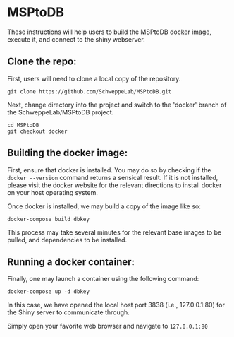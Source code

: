 # MSPtoDB
These instructions will help users to build the MSPtoDB docker image, execute it, and connect to the shiny webserver.

## Clone the repo:
First, users will need to clone a local copy of the repository.  

``` git clone https://github.com/SchweppeLab/MSPtoDB.git ```

Next, change directory into the project and switch to the 'docker' branch of the SchweppeLab/MSPtoDB project.
```
cd MSPtoDB
git checkout docker
```

## Building the docker image:
First, ensure that docker is installed.  You may do so by checking if the ```docker --version``` command returns a sensical result.
If it is not installed, please visit the docker website for the relevant directions to install docker on your host operating system.

Once docker is installed, we may build a copy of the image like so:

``` docker-compose build dbkey ```

This process may take several minutes for the relevant base images to be pulled, and dependencies to be installed.

## Running a docker container:

Finally, one may launch a container using the following command:

```docker-compose up -d dbkey```

In this case, we have opened the local host port 3838 (i.e., 127.0.0.1:80) for the Shiny server to communicate through.

Simply open your favorite web browser and navigate to ```127.0.0.1:80```
